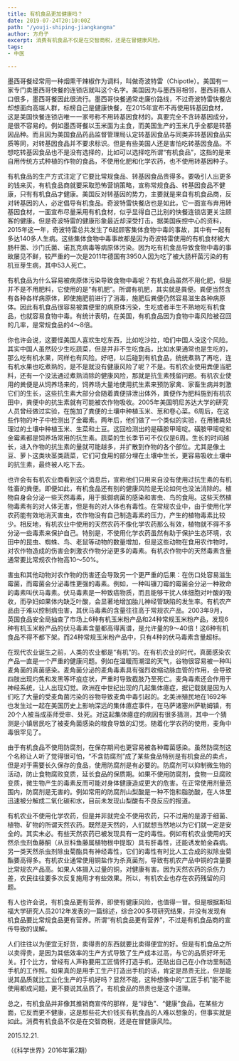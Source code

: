 ```yaml
---
title: 有机食品更加健康吗？
date: 2019-07-24T20:10:00Z
path: "/youji-shiping-jiangkangma"
author: 方舟子
excerpt: 消费有机食品不仅是在交智商税，还是在冒健康风险。
tags:
- 中医

---
```

墨西哥餐经常用一种烟熏干辣椒作为调料，叫做奇波特雷（Chipotle）。美国有一家专门卖墨西哥快餐的连锁店就叫这个名字。美国因为与墨西哥相邻，墨西哥裔人口很多，墨西哥餐因此很流行。墨西哥快餐通常走廉价路线，不过奇波特雷快餐店却想面向高端人群，标榜自己是健康快餐，在2015年宣布不再使用转基因食材，这是美国快餐连锁店唯一一家号称不用转基因食材的。真要完全不含转基因成分，是很不容易的。例如墨西哥餐以玉米面为主食，而美国生产的玉米几乎全都是转基因品种。而且因为美国食品药品监督管理局认定转基因食品与同类非转基因食品实质等同，对转基因食品并不要求标识。但是有些美国人还是害怕吃转基因食品。不想吃转基因食品也不是没有选择的，比如可以选择吃所谓“有机食品”，这指的是来自用传统方式种植的作物的食品，不使用化肥和化学农药，也不使用转基因种子。

有机食品的生产方式注定了它要比常规食品、转基因食品贵得多。要吸引人出更多的钱来买，有机食品商就要采取恐怖营销策略，宣称常规食品、转基因食品不健康，只有有机食品才健康。美国反对转基因的势力，主要就是来自有机食品商，反对转基因的人，必定倡导有机食品。奇波特雷快餐店也是如此，它一面宣布弃用转基因食材，一面宣布尽量采用有机食材，似乎显得自己比别的快餐连锁店更关注顾客的健康。但是奇波特雷的健康形象最近却深受打击。据美国疾控中心的资料，2015年这一年，奇波特雷总共发生了6起顾客集体食物中毒的事故，其中有一起有多达140多人生病。这些集体食物中毒事故都是因为奇波特雷使用的有机食材被大肠杆菌、沙门氏菌、诺瓦克病毒等病原体污染。因为吃有机食品导致食物中毒的事故屡见不鲜，较严重的一次是2011年德国有3950人因为吃了被大肠杆菌污染的有机豆芽生病，其中53人死亡。

有机食品为什么容易被病原体污染导致食物中毒呢？有机食品虽然不用化肥，但是并不是不用肥料，它使用的是“有机肥”。所谓有机肥，其实就是粪便。粪便当然含有各种各样病原体，即使施肥前进行了消毒，施肥后粪便仍然容易滋生各种病原体。因此有机食品很容易被粪便里的病原体污染，生吃或者半生不熟地吃有机食品，也就容易食物中毒。有统计表明，在美国，有机食品因为食物中毒风险被召回的几率，是常规食品的4～8倍。

你也许会说，这要怪美国人喜欢生吃东西，比如吃沙拉，咱们中国人没这个风险。其实中国人虽然较少生吃蔬菜，但是并非不生吃食品，比如水果通常也是生吃的，那么吃有机水果，同样也有风险。好吧，以后碰到有机食品，统统煮熟了再吃，连有机水果也吃煮熟的，是不是就没有健康风险了呢？不是。有机农业使用粪便当肥料，还有一个没法通过煮熟消除的健康风险，那就是抗生素残留问题。有机农业使用的粪便是从饲养场来的，饲养场大量地使用抗生素来预防家禽、家畜生病并刺激它们的生长，这些抗生素大部分会随着粪便排泄出体外，粪便作为肥料施到有机农田中，粪便中的抗生素就有可能被农作物吸收。2005年美国明尼苏达大学的研究人员曾经做过实验，在施加了粪便的土壤中种植玉米、葱和卷心菜。6周后，在这些作物的叶子中检测出了金霉素。两年后，他们做了一个类似的实验，在用猪粪处理过的土壤中种植玉米、生菜和土豆。这回检测出的是磺胺甲嘧啶。磺胺甲嘧啶和金霉素都是饲养场常用的抗生素。蔬菜的生长季节可不仅仅是6周。生长的时间越长，进入作物的抗生素的量就可能越多，并扩散到作物的各个部位。尤其是像土豆、萝卜这类块茎类蔬菜，它们可食用的部分埋在土壤中生长，更容易吸收土壤中的抗生素，最终被人吃下去。

也许会有有机农业商看到这个消息后，宣称他们只用来自没有使用过抗生素的有机牲畜的粪便。即便如此，有机食品还有别的健康风险是无论如何也没法消除的。植物自身会分泌一些天然毒素，用于抵御病菌的感染和害虫、鸟的食用。这些天然植物毒素有的对人体无害，但是有的对人体也有毒性。在常规农业中，由于使用化学农药能有效地消灭害虫，农作物没有自己制造毒素的压力，产生的植物毒素比较少。相反地，有机农业中使用的天然农药不像化学农药那么有效，植物就不得不多分泌一些毒素来保护自己。特别是，不使用化学农药虽然有助于保护生态环境，农田中的昆虫、蜘蛛、鸟、老鼠等动物的数量增加，但是这些动物在食用农作物时，对农作物造成的伤害会刺激农作物分泌更多的毒素。有机农作物中的天然毒素含量通常要比常规农作物高10～50%。

害虫和其他动物对农作物的伤害还会导致另一个更严重的后果：在伤口处容易滋生霉菌，而霉菌会分泌毒性更强的毒素。例如，一种叫镰刀霉的霉菌会分泌一种致命的毒素叫伏马毒素。伏马毒素是一种致癌物质，而且能够干扰人体细胞对叶酸的吸收，而孕妇如果体内缺乏叶酸，会显著地增加胎儿神经管缺陷的发生率。有机农产品由于难以控制病虫害，其伏马毒素的含量往往高于常规农产品。2003年9月，英国食品安全局抽查了市场上6种有机玉米粉产品和24种常规玉米粉产品，发现6种有机玉米粉产品的伏马毒素含量都高得离谱，是允许量的9～40倍！这6种有机食品不得不都下架。而24种常规玉米粉产品中，只有4种的伏马毒素含量超标。

在现代农业诞生之前，人类的农业都是“有机”的。在有机农业的时代，真菌感染农产品一直是一个严重的健康问题。例如在温暖而潮湿的天气，谷物很容易被一种叫麦角菌的真菌感染。麦角菌分泌的麦角毒素具有强烈收缩动脉血管的作用，会导致四肢出现灼焦和发黑等坏疽症状，严重时导致截肢乃至死亡。麦角毒素还会作用于神经系统，让人出现幻觉。欧洲在中世纪出现的几起集体癔症，据记载就是因为人们吃了大量的受麦角菌污染的谷物导致麦角中毒引起的。北美洲殖民地在1692年也发生过一起在美国历史上影响深远的集体癔症事件，在马萨诸塞州萨勒姆镇，有20个人被当成巫师受审、处死。对这起集体癔症的病因有很多猜测，其中一个猜测是小镇居民吃了被麦角菌感染的粮食导致的幻觉。随着化学农药的使用，麦角中毒很罕见了。

由于有机食品不使用防腐剂，在保存期间也更容易被各种霉菌感染。虽然防腐剂这个名称让人听了觉得很可怕，“不含防腐剂”成了某些食品特别是有机食品的卖点，但是对于需要长久保存的食品，使用防腐剂是有必要的。防腐剂可以抑制微生物的活动，防止食物腐败变质，延长食品的保质期。如果不使用防腐剂，食物一旦腐败变质，微生物产生的毒素反而可能对身体健康造成更大的危害。在正常使用剂量范围内，防腐剂是无害的。例如常用的防腐剂山梨酸是一种不饱和脂肪酸，在人体里迅速被分解成二氧化碳和水，目前未发现山梨酸有不良反应的报道。

有机农业不使用化学农药，但是并非就完全不使用农药，只不过用的是源于细菌、植物、矿物的所谓天然农药。既然是天然的，人们就想当然地以为它们就一定是安全的。其实未必。有些天然农药已被发现具有一定的毒性。例如有机农业使用的天然杀虫剂鱼藤酮（从豆科鱼藤属植物根中提取）具有肝毒性，还能诱发帕金森病。另一类天然杀虫剂除虫菊酯具有神经毒性，它们的毒性有时比人工合成的拟除虫菊酯要高得多。有机农业通常使用铜盐作为杀真菌剂，导致有机农产品中铜的含量要比常规农产品高。如果人体摄入过量的铜，对健康有害。因为天然农药的杀伤力差，农民往往要多次反复施用才有些效果。所以，有机农业也存在农药残留的问题。

有人也许会说，有机食品更有营养，即使有健康风险，也值得一冒。但是根据斯坦福大学研究人员2012年发表的一篇综述，综合200多项研究结果，并没有发现有机食品要比常规食品更有营养。所谓“有机食品更有营养”，不过是有机食品商的宣传导致的误解。

人们往往以为便宜无好货，卖得贵的东西就要比卖得便宜的好。但是有机食品之所以卖得贵，是因为其低效率的生产方式导致了生产成本过高，与它的品质好坏无关。打个比方，曾经有人声称要用工匠情怀打造手机，还贴出自己在小作坊里制造手机的工作照。如果真的是用手工生产打造出手机的话，肯定是昂贵无比，但是能说其品质就比工业化生产的手机好吗？显然不能，这种想像中的“工匠手机”能不能使用都成问题，更不要说其品质了。有机食品的昂贵也是这个道理。

总之，有机食品并非像其推销商宣传的那样，是“绿色”、“健康”食品，在某些方面，它反而更不健康，这是那些花大价钱买有机食品的人难以想象的，但事实就是如此。消费有机食品不仅是在交智商税，还是在冒健康风险。

2015\.12.21.

（《科学世界》2016年第2期）